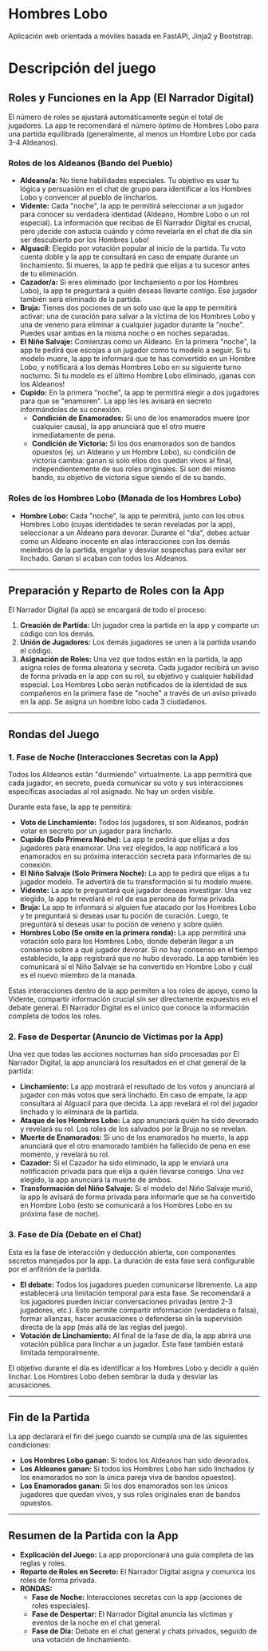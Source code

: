 # Hombres Lobo

Aplicación web orientada a móviles basada en FastAPI, Jinja2 y Bootstrap.

# Descripción del juego

## Roles y Funciones en la App (El Narrador Digital)

El número de roles se ajustará automáticamente según el total de jugadores. La app te recomendará el número óptimo de Hombres Lobo para una partida equilibrada (generalmente, al menos un Hombre Lobo por cada 3-4 Aldeanos).

### Roles de los Aldeanos (Bando del Pueblo)

- **Aldeano/a:** No tiene habilidades especiales. Tu objetivo es usar tu lógica y persuasión en el chat de grupo para identificar a los Hombres Lobo y convencer al pueblo de lincharlos.
- **Vidente:** Cada "noche", la app te permitirá seleccionar a un jugador para conocer su verdadera identidad (Aldeano, Hombre Lobo o un rol especial). La información que recibas de El Narrador Digital es crucial, pero ¡decide con astucia cuándo y cómo revelarla en el chat de día sin ser descubierto por los Hombres Lobo!
- **Alguacil:** Elegido por votación popular al inicio de la partida. Tu voto cuenta doble y la app te consultará en caso de empate durante un linchamiento. Si mueres, la app te pedirá que elijas a tu sucesor antes de tu eliminación.
- **Cazador/a:** Si eres eliminado (por linchamiento o por los Hombres Lobo), la app te preguntará a quién deseas llevarte contigo. Ese jugador también será eliminado de la partida.
- **Bruja:** Tienes dos pociones de un solo uso que la app te permitirá activar: una de curación para salvar a la víctima de los Hombres Lobo y una de veneno para eliminar a cualquier jugador durante la "noche". Puedes usar ambas en la misma noche o en noches separadas.
- **El Niño Salvaje:** Comienzas como un Aldeano. En la primera "noche", la app te pedirá que escojas a un jugador como tu modelo a seguir. Si tu modelo muere, la app te informará que te has convertido en un Hombre Lobo, y notificará a los demás Hombres Lobo en su siguiente turno nocturno. Si tu modelo es el último Hombre Lobo eliminado, ¡ganas con los Aldeanos!
- **Cupido:** En la primera "noche", la app te permitirá elegir a dos jugadores para que se "enamoren". La app les les avisará en secreto informándoles de su conexión.
  - **Condición de Enamorados:** Si uno de los enamorados muere (por cualquier causa), la app anunciará que el otro muere inmediatamente de pena.
  - **Condición de Victoria:** Si los dos enamorados son de bandos opuestos (ej. un Aldeano y un Hombre Lobo), su condición de victoria cambia: ganan si solo ellos dos quedan vivos al final, independientemente de sus roles originales. Si son del mismo bando, su objetivo de victoria sigue siendo el de su bando.

### Roles de los Hombres Lobo (Manada de los Hombres Lobo)

- **Hombre Lobo:** Cada "noche", la app te permitirá, junto con los otros Hombres Lobo (cuyas identidades te serán reveladas por la app), seleccionar a un Aldeano para devorar. Durante el "día", debes actuar como un Aldeano inocente en alas interacciones con los demás meimbros de la partida, engañar y desviar sospechas para evitar ser linchado. Ganan si acaban con todos los Aldeanos.

---

## Preparación y Reparto de Roles con la App

El Narrador Digital (la app) se encargará de todo el proceso:

1. **Creación de Partida:** Un jugador crea la partida en la app y comparte un código con los demás.
2. **Unión de Jugadores:** Los demás jugadores se unen a la partida usando el código.
3. **Asignación de Roles:** Una vez que todos están en la partida, la app asigna roles de forma aleatoria y secreta. Cada jugador recibirá un aviso de forma privada en la app con su rol, su objetivo y cualquier habilidad especial. Los Hombres Lobo serán notificados de la identidad de sus compañeros en la primera fase de "noche" a través de un aviso privado en la app. Se asigna un hombre lobo cada 3 ciudadanos. 

---

## Rondas del Juego

### 1. Fase de Noche (Interacciones Secretas con la App)

Todos los Aldeanos están "durmiendo" virtualmente. La app permitirá que cada jugador, en secreto, pueda comunicar su voto y sus interacciones específicas asociadas al rol asignado. No hay un orden visible.

Durante esta fase, la app te permitirá:

- **Voto de Linchamiento:** Todos los jugadores, si son Aldeanos, podrán votar en secreto por un jugador para lincharlo.
- **Cupido (Solo Primera Noche):** La app te pedirá que elijas a dos jugadores para enamorar. Una vez elegidos, la app notificará a los enamorados en su próxima interacción secreta para informarles de su conexión.
- **El Niño Salvaje (Solo Primera Noche):** La app te pedirá que elijas a tu jugador modelo. Te advertirá de tu transformación si tu modelo muere.
- **Vidente:** La app te preguntará qué jugador deseas investigar. Una vez elegido, la app te revelará el rol de esa persona de forma privada.
- **Bruja:** La app te informará si alguien fue atacado por los Hombres Lobo y te preguntará si deseas usar tu poción de curación. Luego, te preguntará si deseas usar tu poción de veneno y sobre quién.
- **Hombres Lobo (Se omite en la primera ronda):** La app permitirá una votación solo para los Hombres Lobo, donde deberán llegar a un consenso sobre a qué jugador devorar. Si no hay consenso en el tiempo establecido, la app registrará que no hubo devorado. La app también les comunicará si el Niño Salvaje se ha convertido en Hombre Lobo y cuál es el nuevo miembro de la manada.

Estas interacciones dentro de la app permiten a los roles de apoyo, como la Vidente, compartir información crucial sin ser directamente expuestos en el debate general. El Narrador Digital es el único que conoce la información completa de todos los roles.

### 2. Fase de Despertar (Anuncio de Víctimas por la App)

Una vez que todas las acciones nocturnas han sido procesadas por El Narrador Digital, la app anunciará los resultados en el chat general de la partida:

- **Linchamiento:** La app mostrará el resultado de los votos y anunciará al jugador con más votos que será linchado. En caso de empate, la app consultará al Alguacil para que decida. La app revelará el rol del jugador linchado y lo eliminará de la partida.
- **Ataque de los Hombres Lobo:** La app anunciará quién ha sido devorado y revelará su rol. Los roles de los salvados por la Bruja no se revelan.
- **Muerte de Enamorados:** Si uno de los enamorados ha muerto, la app anunciará que el otro enamorado también ha fallecido de pena en ese momento, y revelará su rol.
- **Cazador:** Si el Cazador ha sido eliminado, la app le enviará una notificación privada para que elija a quién llevarse consigo. Una vez elegido, la app anunciará la muerte de ambos.
- **Transformación del Niño Salvaje:** Si el modelo del Niño Salvaje murió, la app le avisará de forma privada para informarle que se ha convertido en Hombre Lobo (esto se comunicará a los Hombres Lobo en su próxima fase de noche).

### 3. Fase de Día (Debate en el Chat)

Esta es la fase de interacción y deducción abierta, con componentes secretos manejados por la app. La duración de esta fase será configurable por el anfitrión de la partida.

- **El debate:** Todos los jugadores pueden comunicarse libremente. La app establecerá una limitación temporal para esta fase. Se recomendará a los jugadores pueden iniciar conversaciones privadas (entre 2-3 jugadores, etc.). Esto permite compartir información (verdadera o falsa), formar alianzas, hacer acusaciones o defenderse sin la supervisión directa de la app (más allá de las reglas del juego).
- **Votación de Linchamiento:** Al final de la fase de día, la app abrirá una votación pública para linchar a un jugador. Esta fase también estará limitada temporalmente.

El objetivo durante el día es identificar a los Hombres Lobo y decidir a quién linchar. Los Hombres Lobo deben sembrar la duda y desviar las acusaciones.

---

## Fin de la Partida

La app declarará el fin del juego cuando se cumpla una de las siguientes condiciones:

- **Los Hombres Lobo ganan:** Si todos los Aldeanos han sido devorados.
- **Los Aldeanos ganan:** Si todos los Hombres Lobo han sido linchados (y los enamorados no son la única pareja viva de bandos opuestos).
- **Los Enamorados ganan:** Si los dos enamorados son los únicos jugadores que quedan vivos, y sus roles originales eran de bandos opuestos.

---

## Resumen de la Partida con la App

- **Explicación del Juego:** La app proporcionará una guía completa de las reglas y roles.
- **Reparto de Roles en Secreto:** El Narrador Digital asigna y comunica los roles de forma privada.
- **RONDAS:**
  - **Fase de Noche:** Interacciones secretas con la app (acciones de roles especiales).
  - **Fase de Despertar:** El Narrador Digital anuncia las víctimas y eventos de la noche en el chat general.
  - **Fase de Día:** Debate en el chat general y chats privados, seguido de una votación de linchamiento.